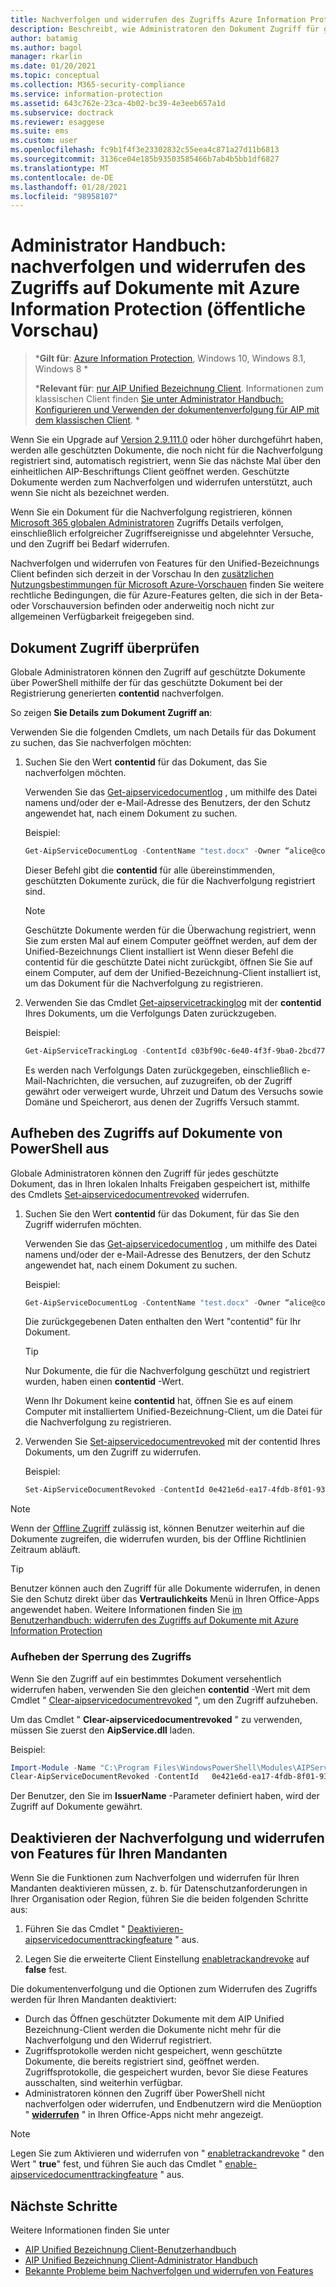 ```yaml
---
title: Nachverfolgen und widerrufen des Zugriffs Azure Information Protection
description: Beschreibt, wie Administratoren den Dokument Zugriff für geschützte Dokumente nachverfolgen und bei Bedarf den Zugriff widerrufen können.
author: batamig
ms.author: bagol
manager: rkarlin
ms.date: 01/20/2021
ms.topic: conceptual
ms.collection: M365-security-compliance
ms.service: information-protection
ms.assetid: 643c762e-23ca-4b02-bc39-4e3eeb657a1d
ms.subservice: doctrack
ms.reviewer: esaggese
ms.suite: ems
ms.custom: user
ms.openlocfilehash: fc9b1f4f3e23302832c55eea4c871a27d11b6813
ms.sourcegitcommit: 3136ce04e185b93503585466b7ab4b5bb1df6827
ms.translationtype: MT
ms.contentlocale: de-DE
ms.lasthandoff: 01/28/2021
ms.locfileid: "98958107"
---
```

# <a name="administrator-guide-track-and-revoke-document-access-with-azure-information-protection-public-preview"></a>Administrator Handbuch: nachverfolgen und widerrufen des Zugriffs auf Dokumente mit Azure Information Protection (öffentliche Vorschau)

>***Gilt für**: [Azure Information Protection](https://azure.microsoft.com/pricing/details/information-protection), Windows 10, Windows 8.1, Windows 8 *
>
>***Relevant für**: [nur AIP Unified Bezeichnung Client](../faqs.md#whats-the-difference-between-the-azure-information-protection-classic-and-unified-labeling-clients). Informationen zum klassischen Client finden [Sie unter Administrator Handbuch: Konfigurieren und Verwenden der dokumentenverfolgung für AIP mit dem klassischen Client](client-admin-guide-document-tracking.md). *

Wenn Sie ein Upgrade auf [Version 2.9.111.0](unifiedlabelingclient-version-release-history.md#version-291110) oder höher durchgeführt haben, werden alle geschützten Dokumente, die noch nicht für die Nachverfolgung registriert sind, automatisch registriert, wenn Sie das nächste Mal über den einheitlichen AIP-Beschriftungs Client geöffnet werden. Geschützte Dokumente werden zum Nachverfolgen und widerrufen unterstützt, auch wenn Sie nicht als bezeichnet werden.

Wenn Sie ein Dokument für die Nachverfolgung registrieren, können [Microsoft 365 globalen Administratoren](/microsoft-365/admin/add-users/about-admin-roles#commonly-used-microsoft-365-admin-center-roles) Zugriffs Details verfolgen, einschließlich erfolgreicher Zugriffsereignisse und abgelehnter Versuche, und den Zugriff bei Bedarf widerrufen. 

Nachverfolgen und widerrufen von Features für den Unified-Bezeichnungs Client befinden sich derzeit in der Vorschau In den [zusätzlichen Nutzungsbestimmungen für Microsoft Azure-Vorschauen](https://azure.microsoft.com/support/legal/preview-supplemental-terms/) finden Sie weitere rechtliche Bedingungen, die für Azure-Features gelten, die sich in der Beta- oder Vorschauversion befinden oder anderweitig noch nicht zur allgemeinen Verfügbarkeit freigegeben sind. 

## <a name="track-document-access"></a>Dokument Zugriff überprüfen

Globale Administratoren können den Zugriff auf geschützte Dokumente über PowerShell mithilfe der für das geschützte Dokument bei der Registrierung generierten **contentid** nachverfolgen.

So zeigen **Sie Details zum Dokument Zugriff an**:

Verwenden Sie die folgenden Cmdlets, um nach Details für das Dokument zu suchen, das Sie nachverfolgen möchten:

1. Suchen Sie den Wert **contentid** für das Dokument, das Sie nachverfolgen möchten.
    
    Verwenden Sie das [Get-aipservicedocumentlog](/powershell/module/aipservice/get-aipservicedocumentlog) , um mithilfe des Datei namens und/oder der e-Mail-Adresse des Benutzers, der den Schutz angewendet hat, nach einem Dokument zu suchen.
    
    Beispiel:
        
    ```PowerShell
    Get-AipServiceDocumentLog -ContentName "test.docx" -Owner “alice@contoso.com” -FromTime "12/01/2020 00:00:00" -ToTime "12/31/2020 23:59:59"
    ```
 
    Dieser Befehl gibt die **contentid** für alle übereinstimmenden, geschützten Dokumente zurück, die für die Nachverfolgung registriert sind.

    > [!NOTE]
    > Geschützte Dokumente werden für die Überwachung registriert, wenn Sie zum ersten Mal auf einem Computer geöffnet werden, auf dem der Unified-Bezeichnungs Client installiert ist Wenn dieser Befehl die contentid für die geschützte Datei nicht zurückgibt, öffnen Sie Sie auf einem Computer, auf dem der Unified-Bezeichnung-Client installiert ist, um das Dokument für die Nachverfolgung zu registrieren.

1. Verwenden Sie das Cmdlet [Get-aipservicetrackinglog](/powershell/module/aipservice/get-aipservicetrackinglog) mit der **contentid** Ihres Dokuments, um die Verfolgungs Daten zurückzugeben.

    Beispiel:
    
    ```PowerShell
    Get-AipServiceTrackingLog -ContentId c03bf90c-6e40-4f3f-9ba0-2bcd77524b87
    ```

    Es werden nach Verfolgungs Daten zurückgegeben, einschließlich e-Mail-Nachrichten, die versuchen, auf zuzugreifen, ob der Zugriff gewährt oder verweigert wurde, Uhrzeit und Datum des Versuchs sowie Domäne und Speicherort, aus denen der Zugriffs Versuch stammt.

## <a name="revoke-document-access-from-powershell"></a>Aufheben des Zugriffs auf Dokumente von PowerShell aus

Globale Administratoren können den Zugriff für jedes geschützte Dokument, das in Ihren lokalen Inhalts Freigaben gespeichert ist, mithilfe des Cmdlets [Set-aipservicedocumentrevoked](/powershell/module/aipservice/set-aipservicedocumentrevoked) widerrufen.

1. Suchen Sie den Wert **contentid** für das Dokument, für das Sie den Zugriff widerrufen möchten.
    
    Verwenden Sie das [Get-aipservicedocumentlog](/powershell/module/aipservice/get-aipservicedocumentlog) , um mithilfe des Datei namens und/oder der e-Mail-Adresse des Benutzers, der den Schutz angewendet hat, nach einem Dokument zu suchen.
    
    Beispiel:
        
    ```PowerShell
    Get-AipServiceDocumentLog -ContentName "test.docx" -Owner “alice@contoso.com” -FromTime "12/01/2020 00:00:00" -ToTime "12/31/2020 23:59:59"
    ```

    Die zurückgegebenen Daten enthalten den Wert "contentid" für Ihr Dokument.

    > [!TIP]
    > Nur Dokumente, die für die Nachverfolgung geschützt und registriert wurden, haben einen **contentid** -Wert. 
    >
    > Wenn Ihr Dokument keine **contentid** hat, öffnen Sie es auf einem Computer mit installiertem Unified-Bezeichnung-Client, um die Datei für die Nachverfolgung zu registrieren.

1. Verwenden Sie [Set-aipservicedocumentrevoked](/powershell/module/aipservice/set-aipservicedocumentrevoked) mit der contentid Ihres Dokuments, um den Zugriff zu widerrufen.

    Beispiel:

    ```PowerShell
    Set-AipServiceDocumentRevoked -ContentId 0e421e6d-ea17-4fdb-8f01-93a3e71333b8 -IssuerName testIssuer
    ```

> [!NOTE]
> Wenn der [Offline Zugriff](/microsoft-365/compliance/encryption-sensitivity-labels#assign-permissions-now) zulässig ist, können Benutzer weiterhin auf die Dokumente zugreifen, die widerrufen wurden, bis der Offline Richtlinien Zeitraum abläuft. 
> 

> [!TIP]
> Benutzer können auch den Zugriff für alle Dokumente widerrufen, in denen Sie den Schutz direkt über das **Vertraulichkeits** Menü in Ihren Office-Apps angewendet haben. Weitere Informationen finden Sie [im Benutzerhandbuch: widerrufen des Zugriffs auf Dokumente mit Azure Information Protection](revoke-access-user.md)

### <a name="un-revoke-access"></a>Aufheben der Sperrung des Zugriffs

Wenn Sie den Zugriff auf ein bestimmtes Dokument versehentlich widerrufen haben, verwenden Sie den gleichen **contentid** -Wert mit dem Cmdlet " [Clear-aipservicedocumentrevoked](/powershell/module/aipservice/clear-aipservicedocumentrevoked) ", um den Zugriff aufzuheben. 

Um das Cmdlet " **Clear-aipservicedocumentrevoked** " zu verwenden, müssen Sie zuerst den **AipService.dll** laden.

Beispiel:

```PowerShell
Import-Module -Name "C:\Program Files\WindowsPowerShell\Modules\AIPService\1.0.0.4\AipService.dll"
Clear-AipServiceDocumentRevoked -ContentId   0e421e6d-ea17-4fdb-8f01-93a3e71333b8 -IssuerName testIssuer
```

Der Benutzer, den Sie im **IssuerName** -Parameter definiert haben, wird der Zugriff auf Dokumente gewährt.

## <a name="turn-off-track-and-revoke-features-for-your-tenant"></a>Deaktivieren der Nachverfolgung und widerrufen von Features für Ihren Mandanten

Wenn Sie die Funktionen zum Nachverfolgen und widerrufen für Ihren Mandanten deaktivieren müssen, z. b. für Datenschutzanforderungen in Ihrer Organisation oder Region, führen Sie die beiden folgenden Schritte aus:

1. Führen Sie das Cmdlet " [Deaktivieren-aipservicedocumenttrackingfeature](/powershell/module/aipservice/disable-aipservicedocumenttrackingfeature) " aus.

1. Legen Sie die erweiterte Client Einstellung [enabletrackandrevoke](clientv2-admin-guide-customizations.md#turn-off-document-tracking-features-public-preview) auf **false** fest. 

Die dokumentenverfolgung und die Optionen zum Widerrufen des Zugriffs werden für Ihren Mandanten deaktiviert:

- Durch das Öffnen geschützter Dokumente mit dem AIP Unified Bezeichnung-Client werden die Dokumente nicht mehr für die Nachverfolgung und den Widerruf registriert.
- Zugriffsprotokolle werden nicht gespeichert, wenn geschützte Dokumente, die bereits registriert sind, geöffnet werden. Zugriffsprotokolle, die gespeichert wurden, bevor Sie diese Features ausschalten, sind weiterhin verfügbar. 
- Administratoren können den Zugriff über PowerShell nicht nachverfolgen oder widerrufen, und Endbenutzern wird die Menüoption " [**widerrufen**](revoke-access-user.md#revoke-access-from-microsoft-office-apps) " in Ihren Office-Apps nicht mehr angezeigt.

> [!NOTE]
> Legen Sie zum Aktivieren und widerrufen von " [enabletrackandrevoke](clientv2-admin-guide-customizations.md#turn-off-document-tracking-features-public-preview) " den Wert " **true**" fest, und führen Sie auch das Cmdlet " [enable-aipservicedocumenttrackingfeature](/powershell/module/aipservice/enable-aipservicedocumenttrackingfeature) " aus.
>
## <a name="next-steps"></a>Nächste Schritte

Weitere Informationen finden Sie unter

- [AIP Unified Bezeichnung Client-Benutzerhandbuch](clientv2-user-guide.md)
- [AIP Unified Bezeichnung Client-Administrator Handbuch](clientv2-admin-guide.md)
- [Bekannte Probleme beim Nachverfolgen und widerrufen von Features](../known-issues.md#known-issues-for-track-and-revoke-features-public-preview)
